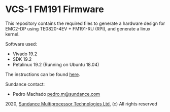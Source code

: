 # VCS-1 FM191 Firmware
This repository contains the required files to generate a hardware design for EMC2-DP using TE0820-4EV + FM191-RU (RPI), and generate a linux kernel.

Software used:
* Vivado 19.2
* SDK 19.2
* Petalinux 19.2 (Running on Ubuntu 18.04)

The instructions can be found [here](https://github.com/SundanceMultiprocessorTechnology/VCS-1/wiki/Build-Firmware).

Sundance contact: 
* Pedro Machado <pedro.m@sundance.com>

2020, [Sundance Multiprocessor Technologies Ltd.](http://www.sundance.technology/) (c) All rights reserved
